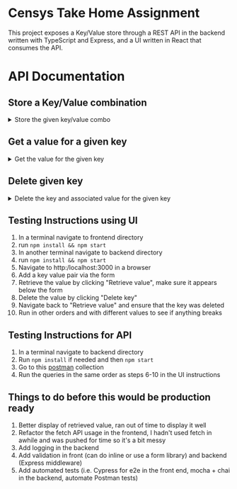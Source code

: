 # Censys Take Home Assignment

This project exposes a Key/Value store through a REST API in the backend written with TypeScript 
and Express, and a UI written in React that consumes the API.

# API Documentation
## Store a Key/Value combination
<details>
  <summary>Store the given key/value combo</summary>

**URL** : `/v1/keys/`

**Method** : `POST`

**Data constraints**
```json
{
    "key": "[valid string]",
    "value": "[any valid json]"
}
```

**Data example**

```json
{
    "key": "spencer-mcmaster",
    "value": "{'age':23,'profession':'full stack developer'}"
}
```

### Success Response

**Code** : `204 No Content`

### Error Response

**Condition** : If 'key' or 'value' is improperly formatted (i.e. user is not valid JSON)

**Code** : `400 BAD REQUEST`

**Content** :

```json
{
    "errors": [
        "Unable to complete request. key must be a valid string and value must be valid JSON."
    ]
}
```
</details>

## Get a value for a given key
<details>
  <summary>Get the value for the given key</summary>

**URL** : `/v1/keys/:key`
  
**URL Parameters** : key is a URL encoded string that may or may not match a key in the store

**Method** : `GET`

### Success Response

**Condition** : Key was found.

**Code** : `200 OK`

**Content** :
  
```json
{
    "key": "spencer-mcmaster",
    "value": "{'age':23,'profession':'full stack developer'}"
}
```
### OR
  
**Condition** : Key was not found.

**Code** : `404 Not Found`
</details>

## Delete given key
<details>
  <summary>Delete the key and associated value for the given key</summary>

**URL** : `/v1/keys/:key`

**URL Parameters** : Key is a url encoded string that may or may not match a key in the store

**Method** : `DELETE`

**Data** : `{}`

### Success Response

**Condition** : If the Key exists.

**Code** : `204 NO CONTENT`

### Error Responses

**Condition** : If there was no key available to delete.

**Code** : `404 NOT FOUND`
</details>

## Testing Instructions using UI
1. In a terminal navigate to frontend directory
2. run `npm install && npm start`
3. In another terminal navigate to backend directory
4. run `npm install && npm start`
5. Navigate to http:/localhost:3000 in a browser
6. Add a key value pair via the form
7. Retrieve the value by clicking "Retrieve value", make sure it appears below the form
8. Delete the value by clicking "Delete key"
9. Navigate back to "Retrieve value" and ensure that the key was deleted
10. Run in other orders and with different values to see if anything breaks

## Testing Instructions for API
1. In a terminal navigate to backend directory
2. Run `npm install` if needed and then `npm start`
3. Go to this [postman](https://go.postman.co/workspace/My-Workspace~7dc60027-120d-43b3-84f6-0d438655e1dc/collection/4298122-753e334b-5b7b-4c6e-9412-b23581f42490?action=share&creator=4298122) collection
4. Run the queries in the same order as steps 6-10 in the UI instructions

## Things to do before this would be production ready
1. Better display of retrieved value, ran out of time to display it well
2. Refactor the fetch API usage in the frontend, I hadn't used fetch in awhile and was pushed for time so it's a bit messy
3. Add logging in the backend
4. Add validation in front (can do inline or use a form library) and backend (Express middleware)
5. Add automated tests (i.e. Cypress for e2e in the front end, mocha + chai in the backend, automate Postman tests)

